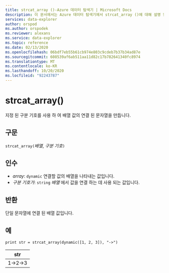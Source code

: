 ```yaml
---
title: strcat_array ()-Azure 데이터 탐색기 | Microsoft Docs
description: 이 문서에서는 Azure 데이터 탐색기에서 strcat_array ()에 대해 설명 합니다.
services: data-explorer
author: orspod
ms.author: orspodek
ms.reviewer: alexans
ms.service: data-explorer
ms.topic: reference
ms.date: 02/13/2020
ms.openlocfilehash: 06bdf7eb55b61cb974e803c9cdeb7b37b34ad87e
ms.sourcegitcommit: 608539af6ab511aa11d82c17b782641340fc8974
ms.translationtype: MT
ms.contentlocale: ko-KR
ms.lasthandoff: 10/20/2020
ms.locfileid: "92243787"
---
```

# <a name="strcat_array"></a>strcat_array()

지정 된 구분 기호를 사용 하 여 배열 값의 연결 된 문자열을 만듭니다.
    
## <a name="syntax"></a>구문

`strcat_array(`*배열*, *구분 기호*`)`

## <a name="arguments"></a>인수

* *array*: `dynamic` 연결할 값의 배열을 나타내는 값입니다.
* *구분 기호가*: `string` *배열* 에서 값을 연결 하는 데 사용 되는 값입니다.

## <a name="returns"></a>반환

단일 문자열에 연결 된 배열 값입니다.

## <a name="examples"></a>예
  
```kusto
print str = strcat_array(dynamic([1, 2, 3]), "->")
```

|str|
|---|
|1->2->3|